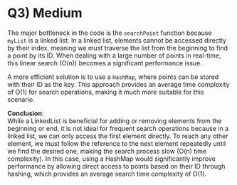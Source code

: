 
# Q3) Medium

The major bottleneck in the code is the `searchPoint` function because `myList` is a linked list. In a linked list, elements cannot be accessed directly by their index, meaning we must traverse the list from the beginning to find a point by its ID. When dealing with a large number of points in real-time, this linear search (O(n)) becomes a significant performance issue.

A more efficient solution is to use a `HashMap`, where points can be stored with their ID as the key. This approach provides an average time complexity of O(1) for search operations, making it much more suitable for this scenario.

**Conclusion**:  
While a LinkedList is beneficial for adding or removing elements from the beginning or end, it is not ideal for frequent search operations because in a linked list, we can only access the first element directly. To reach any other element, we must follow the reference to the next element repeatedly until we find the desired one, making the search process slow (O(n) time complexity). In this case, using a HashMap would significantly improve performance by allowing direct access to points based on their ID through hashing, which provides an average search time complexity of O(1).
